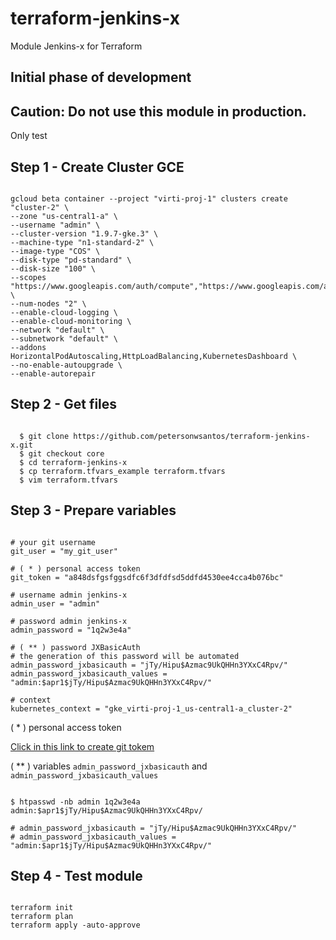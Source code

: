 # terraform-jenkins-x

Module Jenkins-x for Terraform

## Initial phase of development

## Caution: Do not use this module in production.

Only test

## Step 1 - Create Cluster GCE

```shell

gcloud beta container --project "virti-proj-1" clusters create "cluster-2" \
--zone "us-central1-a" \
--username "admin" \
--cluster-version "1.9.7-gke.3" \
--machine-type "n1-standard-2" \
--image-type "COS" \
--disk-type "pd-standard" \
--disk-size "100" \
--scopes "https://www.googleapis.com/auth/compute","https://www.googleapis.com/auth/devstorage.read_only","https://www.googleapis.com/auth/logging.write","https://www.googleapis.com/auth/monitoring","https://www.googleapis.com/auth/servicecontrol","https://www.googleapis.com/auth/service.management.readonly","https://www.googleapis.com/auth/trace.append" \
--num-nodes "2" \
--enable-cloud-logging \
--enable-cloud-monitoring \
--network "default" \
--subnetwork "default" \
--addons HorizontalPodAutoscaling,HttpLoadBalancing,KubernetesDashboard \
--no-enable-autoupgrade \
--enable-autorepair
```


## Step 2 - Get files

```shell

  $ git clone https://github.com/petersonwsantos/terraform-jenkins-x.git
  $ git checkout core
  $ cd terraform-jenkins-x
  $ cp terraform.tfvars_example terraform.tfvars
  $ vim terraform.tfvars

```

## Step 3 - Prepare variables

``` shell

# your git username  
git_user = "my_git_user"

# ( * ) personal access token
git_token = "a848dsfgsfggsdfc6f3dfdfsd5ddfd4530ee4cca4b076bc"

# username admin jenkins-x
admin_user = "admin"

# password admin jenkins-x
admin_password = "1q2w3e4a"

# ( ** ) password JXBasicAuth
# the generation of this password will be automated 
admin_password_jxbasicauth = "jTy/Hipu$Azmac9UkQHHn3YXxC4Rpv/"
admin_password_jxbasicauth_values = "admin:$apr1$jTy/Hipu$Azmac9UkQHHn3YXxC4Rpv/"

# context
kubernetes_context = "gke_virti-proj-1_us-central1-a_cluster-2"

```

( * ) personal access token

  [Click in this link to create git tokem](https://github.com/settings/tokens/new?scopes=repo,read:user,user:email,write:repo_hook)

( ** ) variables `admin_password_jxbasicauth` and `admin_password_jxbasicauth_values`

```shell

$ htpasswd -nb admin 1q2w3e4a
admin:$apr1$jTy/Hipu$Azmac9UkQHHn3YXxC4Rpv/

# admin_password_jxbasicauth = "jTy/Hipu$Azmac9UkQHHn3YXxC4Rpv/"
# admin_password_jxbasicauth_values = "admin:$apr1$jTy/Hipu$Azmac9UkQHHn3YXxC4Rpv/"
```


## Step 4 - Test module

```shell

terraform init  
terraform plan
terraform apply -auto-approve

```
